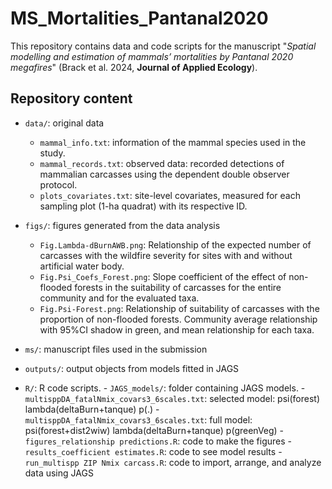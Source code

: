 # MS_Mortalities_Pantanal2020
This repository contains data and code scripts for the manuscript "*Spatial modelling and estimation of mammals’ mortalities by Pantanal 2020 megafires*" (Brack et al. 2024, **Journal of Applied Ecology**).

## Repository content

-   `data/`: original data
    - `mammal_info.txt`: information of the mammal species used in the study.
    - `mammal_records.txt`: observed data: recorded detections of mammalian carcasses using the dependent double observer protocol.
    - `plots_covariates.txt`: site-level covariates, measured for each sampling plot (1-ha quadrat) with its respective ID.

-   `figs/`: figures generated from the data analysis
    -   `Fig.Lambda-dBurnAWB.png`: Relationship of the expected number of carcasses with the wildfire severity for sites with and without artificial water body.
    -   `Fig.Psi_Coefs_Forest.png`: Slope coefficient of the effect of non-flooded forests in the suitability of carcasses for the entire community and for the evaluated taxa.
    -   `Fig.Psi-Forest.png`: Relationship of suitability of carcasses with the proportion of non-flooded forests. Community average relationship with 95%CI shadow in green, and mean relationship for each taxa.

-   `ms/`: manuscript files used in the submission
  
-   `outputs/`: output objects from models fitted in JAGS  

-    `R/`: R code scripts.
    -	`JAGS_models/`: folder containing JAGS models.
         -	`multisppDA_fatalNmix_covars3_6scales.txt`: selected model: psi(forest) lambda(deltaBurn+tanque) p(.)
         -	`multisppDA_fatalNmix_covars3_6scales.txt`: full model: psi(forest+dist2wiw) lambda(deltaBurn+tanque) p(greenVeg)
    -	`figures_relationship predictions.R`: code to make the figures
    -	`results_coefficient estimates.R`: code to see model results
    -	`run_multispp ZIP Nmix carcass.R`: code to import, arrange, and analyze data using JAGS
